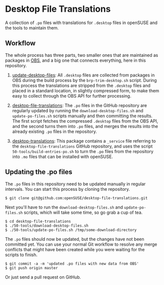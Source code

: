 # Desktop File Translations

  A collection of `.po` files with translations for `.desktop` files in openSUSE
  and the tools to maintain them.

## Workflow

  The whole process has three parts, two smaller ones that are maintained
  as packages in [OBS](https://build.opensuse.org/), and a big one that connects
  everything, here in this repository.

  1. [update-desktop-files](https://build.opensuse.org/package/show/openSUSE:Factory/update-desktop-files):
     All `.desktop` files are collected from packages in OBS during the build
     process by the `brp-trim-desktop.sh` script. During this process the
     translations are stripped from the `.desktop` files and placed in a
     standard location, in slightly compressed form, to make them easy to
     collect through the OBS API for further processing.

  2. [desktop-file-translations](https://github.com/openSUSE/desktop-file-translations):
     The `.po` files in the GitHub repository are regularly updated by running
     the `download-desktop-files.sh` and `update-po-files.sh` scripts manually
     and then committing the results. The first script fetches the compressed
     `.desktop` files from the OBS API, and the second turns them into `.po`
     files, and merges the results into the already existing `.po` files in the
     repository.

  3. [desktop-translations](https://build.opensuse.org/package/show/X11:common:Factory/desktop-translations):
     This package contains a `_service` file referring to the
     `desktop-file-translations` GitHub repository, and uses the script
     `50-tools/build-entries-po.sh` to turn the `.po` files from the repository
     into `.mo` files that can be installed with openSUSE.

## Updating the .po files

The `.po` files in this repository need to be updated manually in regular
intervals. You can start this process by cloning the repository.
```
$ git clone git@github.com:openSUSE/desktop-file-translations.git
```
Next you'll have to run the `download-desktop-files.sh` and `update-po-files.sh`
scripts, which will take some time, so go grab a cup of tea.
```
$ cd desktop-file-translations
$ ./50-tools/download-desktop-files.sh
$ ./50-tools/update-po-files.sh /tmp/some-download-directory
```
The `.po` files should now be updated, but the changes have not been committed
yet. You can use your normal Git workflow to resolve any merge conflicts that
might have been created while you were waiting for the scripts to finish.
```
$ git commit -a -m 'updated .po files with new data from OBS'
$ git push origin master
```
Or just send a pull request on GitHub.
